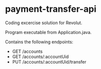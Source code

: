 # payment-transfer-api

Coding excercise solution for Revolut. 

Program executable from Application.java.

Contains the following endpoints:
- GET /accounts
- GET /accounts/:accountUid
- PUT /accounts/:accountUid/transfer
